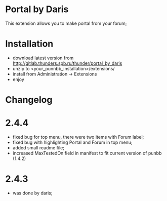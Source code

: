 Portal by Daris
===============

This extension allows you to make portal from your forum;

Installation
===============
 - download latest version from http://gitlab.thunders.spb.ru/thunder/portal_by_daris
 - unzip to <your_punnbb_installation>/extensions/
 - install from Administration -> Extensions
 - enjoy
 
Changelog
==============

2.4.4
===
 - fixed bug for top menu, there were two items with Forum label;
 - fixed bug with highlighting Portal and Forum in top menu;
 - added small readme file;
 - increased MaxTestedOn field in manifest to fit current version of punbb (1.4.2)

2.4.3
===
 - was done by daris;